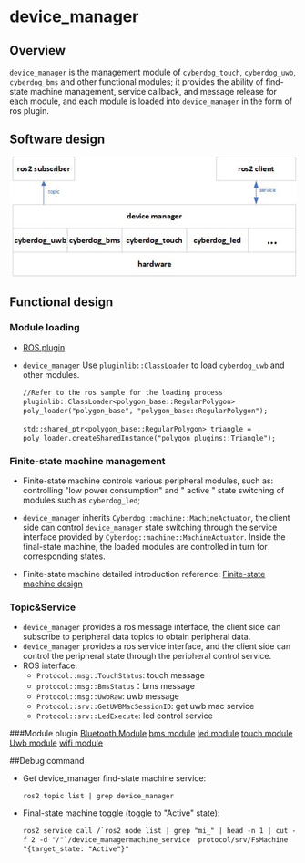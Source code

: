 # device_manager 

## Overview

``device_manager`` is the management module of ``cyberdog_touch``, ``cyberdog_uwb``, ``cyberdog_bms`` and other functional modules; it provides the ability of find-state machine management, service callback, and message release for each module, and each module is loaded into ``device_manager`` in the form of ros plugin.

## Software design

 <center>

 ![avatar](./image/device_manager/device_manager.png)

</center>

## Functional design

### Module loading
- [ROS plugin](https://github.com/ros2/ros2_documentation/blob/galactic/source/Tutorials/Beginner-Client-Libraries/Pluginlib.rst)

- ``device_manager`` Use ``pluginlib::ClassLoader`` to load ``cyberdog_uwb`` and other modules.
  ```
  //Refer to the ros sample for the loading process
  pluginlib::ClassLoader<polygon_base::RegularPolygon> poly_loader("polygon_base", "polygon_base::RegularPolygon");

  std::shared_ptr<polygon_base::RegularPolygon> triangle = poly_loader.createSharedInstance("polygon_plugins::Triangle");
  ```

### Finite-state machine management
- Finite-state machine controls various peripheral modules, such as: controlling "low power consumption" and " active " state switching of modules such as ``cyberdog_led``;

- ``device_manager`` inherits ``Cyberdog::machine::MachineActuator``, the client side can control ``device_manager`` state switching through the service interface provided by ``Cyberdog::machine::MachineActuator``. Inside the final-state machine, the loaded modules are controlled in turn for corresponding states.

- Finite-state machine detailed introduction reference: [Finite-state machine design](/en/cyberdog_machine_en.md )

### Topic&Service

- ``device_manager`` provides a ros message interface, the client side can subscribe to peripheral data topics to obtain peripheral data.
- ``device_manager`` provides a ros service interface, and the client side can control the peripheral state through the peripheral control service.
- ROS interface:
  - ``Protocol::msg::TouchStatus``: touch message
  - ``protocol::msg::BmsStatus``：bms message
  - ``Protocol::msg::UwbRaw``: uwb message
  - ``Protocol::srv::GetUWBMacSessionID``: get uwb  mac service
  - ``Protocol::srv::LedExecute``: led control service

###Module plugin
[Bluetooth Module](/en/cyberdog_bluetooth_en.md )
[bms module](/en/cyberdog_bms_en.md)
[led module](/en/cyberdog_led_en.md)
[touch module](/en/cyberdog_touch_en.md)
[Uwb module](/en/cyberdog_uwb_en.md )
[wifi module](/en/cyberdog_wifi_en.md)

##Debug command
- Get device_manager find-state machine service: 
  ```
  ros2 topic list | grep device_manager
  ```
- Final-state machine toggle (toggle to "Active" state):
    ```
    ros2 service call /`ros2 node list | grep "mi_" | head -n 1 | cut -f 2 -d "/"`/device_managermachine_service  protocol/srv/FsMachine  "{target_state: "Active"}"
    ```